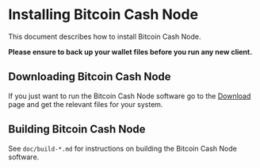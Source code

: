 # Installing Bitcoin Cash Node

This document describes how to install Bitcoin Cash Node.

**Please ensure to back up your wallet files before you run any new client.**

## Downloading Bitcoin Cash Node

If you just want to run the Bitcoin Cash Node software go to the
[Download](https://bitcoincashnode.org/download.html) page and get the relevant
files for your system.

## Building Bitcoin Cash Node

See `doc/build-*.md` for instructions on building the Bitcoin Cash Node software.

